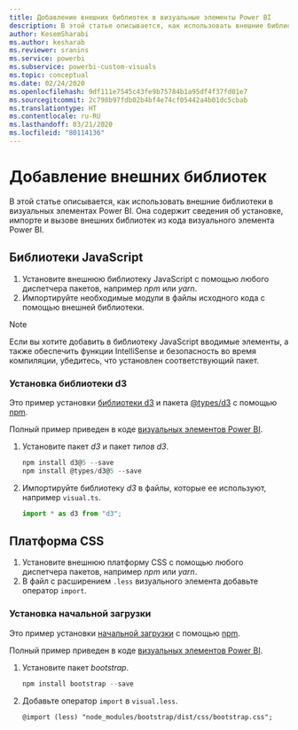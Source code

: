 ```yaml
---
title: Добавление внешних библиотек в визуальные элементы Power BI
description: В этой статье описывается, как использовать внешние библиотеки в визуальных элементах Power BI.
author: KesemSharabi
ms.author: kesharab
ms.reviewer: sranins
ms.service: powerbi
ms.subservice: powerbi-custom-visuals
ms.topic: conceptual
ms.date: 02/24/2020
ms.openlocfilehash: 9df111e7545c43fe9b75784b1a95df4f37fd01e7
ms.sourcegitcommit: 2c798b97fdb02b4bf4e74cf05442a4b01dc5cbab
ms.translationtype: HT
ms.contentlocale: ru-RU
ms.lasthandoff: 03/21/2020
ms.locfileid: "80114136"
---
```

# <a name="adding-external-libraries"></a>Добавление внешних библиотек

В этой статье описывается, как использовать внешние библиотеки в визуальных элементах Power BI. Она содержит сведения об установке, импорте и вызове внешних библиотек из кода визуального элемента Power BI.

## <a name="javascript-libraries"></a>Библиотеки JavaScript

1. Установите внешнюю библиотеку JavaScript с помощью любого диспетчера пакетов, например *npm* или *yarn*.
2. Импортируйте необходимые модули в файлы исходного кода с помощью внешней библиотеки.

>[!NOTE]
>Если вы хотите добавить в библиотеку JavaScript вводимые элементы, а также обеспечить функции IntelliSense и безопасность во время компиляции, убедитесь, что установлен соответствующий пакет.

### <a name="installing-the-d3-library"></a>Установка библиотеки d3

Это пример установки [библиотеки d3](https://www.npmjs.com/package/d3) и пакета [@types/d3](https://www.npmjs.com/package/@types/d3) с помощью [npm](https://www.npmjs.com/).

Полный пример приведен в коде [визуальных элементов Power BI](https://github.com/microsoft/powerbi-visuals-gantt/blob/master/src/gantt.ts#L29).

1. Установите пакет *d3* и пакет *типов d3*.

    ```powershell
    npm install d3@5 --save
    npm install @types/d3@5 --save
    ```

2. Импортируйте библиотеку *d3* в файлы, которые ее используют, например `visual.ts`.

    ```typescript
    import * as d3 from "d3";
    ```

## <a name="css-framework"></a>Платформа CSS

1. Установите внешнюю платформу CSS с помощью любого диспетчера пакетов, например *npm* или *yarn*.
2. В файл с расширением `.less` визуального элемента добавьте оператор `import`.

### <a name="installing-bootstrap"></a>Установка начальной загрузки

Это пример установки [начальной загрузки](https://www.npmjs.com/package/bootstrap) с помощью [npm](https://www.npmjs.com/).

Полный пример приведен в коде [визуальных элементов Power BI](https://github.com/Microsoft/powerbi-visuals-sankey/blob/c8200da56913cd8b253be949a35fad0f4472b6de/style/visual.less#L32).

1. Установите пакет *bootstrap*.

    ```powershell
    npm install bootstrap --save
    ```

2. Добавьте оператор `import` в `visual.less`.

    ```less
    @import (less) "node_modules/bootstrap/dist/css/bootstrap.css";
    ```
